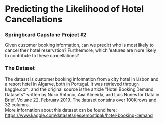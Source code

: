 # Predicting the Likelihood of Hotel Cancellations
### Springboard Capstone Project #2

Given customer booking information, can we predict who is most likely to cancel their hotel reservation? Furthermore, which features are more likely to contribute to these cancellations?

### The Dataset
The dataset is customer booking information from a city hotel in Lisbon and a resort hotel in Algarve, both in Portugal. It was retrieved through kaggle.com, and the original source is the article "Hotel Booking Demand Datasets" written by Nuno Antonio, Ana Almeida, and Luis Nunes for Data in Brief, Volume 22, February 2019.
The dataset contains over 100K rows and 32 columns. 
<br>
More information about this dataset can be found here: https://www.kaggle.com/datasets/jessemostipak/hotel-booking-demand 
